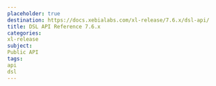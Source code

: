 ```yaml
---
placeholder: true
destination: https://docs.xebialabs.com/xl-release/7.6.x/dsl-api/
title: DSL API Reference 7.6.x
categories:
xl-release
subject:
Public API
tags:
api
dsl
---
```

